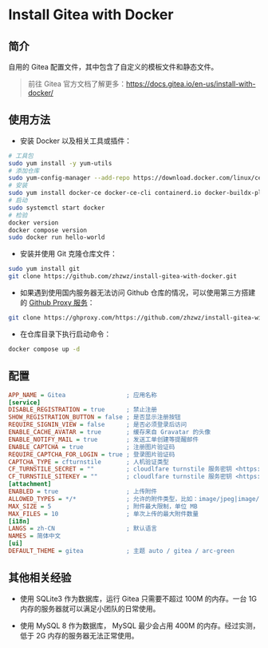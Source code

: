 # Install Gitea with Docker

## 简介

自用的 Gitea 配置文件，其中包含了自定义的模板文件和静态文件。

> 前往 Gitea 官方文档了解更多：<https://docs.gitea.io/en-us/install-with-docker/>

## 使用方法

- 安装 Docker 以及相关工具或插件：

```bash
# 工具包
sudo yum install -y yum-utils
# 添加仓库
sudo yum-config-manager --add-repo https://download.docker.com/linux/centos/docker-ce.repo
# 安装
sudo yum install docker-ce docker-ce-cli containerd.io docker-buildx-plugin docker-compose-plugin
# 启动
sudo systemctl start docker
# 检验
docker version
docker compose version
sudo docker run hello-world
```

- 安装并使用 Git 克隆仓库文件：

```bash
sudo yum install git
git clone https://github.com/zhzwz/install-gitea-with-docker.git
```

- 如果遇到使用国内服务器无法访问 Github 仓库的情况，可以使用第三方搭建的 [Github Proxy 服务](https://ghproxy.com)：

```bash
git clone https://ghproxy.com/https://github.com/zhzwz/install-gitea-with-docker.git
```

- 在仓库目录下执行启动命令：

```bash
docker compose up -d
```

## 配置

```ini
APP_NAME = Gitea                 ; 应用名称
[service]
DISABLE_REGISTRATION = true      ; 禁止注册
SHOW_REGISTRATION_BUTTON = false ; 是否显示注册按钮
REQUIRE_SIGNIN_VIEW = false      ; 是否必须登录后访问
ENABLE_CACHE_AVATAR = true       ; 缓存来自 Gravatar 的头像
ENABLE_NOTIFY_MAIL = true        ; 发送工单创建等提醒邮件
ENABLE_CAPTCHA = true            ; 注册图片验证码
REQUIRE_CAPTCHA_FOR_LOGIN = true ; 登录图片验证码
CAPTCHA_TYPE = cfturnstile       ; 人机验证类型
CF_TURNSTILE_SECRET = ""         ; cloudlfare turnstile 服务密钥 <https://dash.cloudflare.com/?to=/:account/turnstile>
CF_TURNSTILE_SITEKEY = ""        ; cloudlfare turnstile 服务密钥 <https://www.google.com/recaptcha/admin>
[attachment]
ENABLED = true                   ; 上传附件
ALLOWED_TYPES = */*              ; 允许的附件类型，比如：image/jpeg|image/png，使用 */* 表示允许任何类型
MAX_SIZE = 5                     ; 附件最大限制，单位 MB
MAX_FILES = 10                   ; 单次上传的最大附件数量
[i18n]
LANGS = zh-CN                    ; 默认语言
NAMES = 简体中文
[ui]
DEFAULT_THEME = gitea            ; 主题 auto / gitea / arc-green
```

## 其他相关经验

- 使用 SQLite3 作为数据库，运行 Gitea 只需要不超过 100M 的内存。一台 1G 内存的服务器就可以满足小团队的日常使用。

- 使用 MySQL 8 作为数据库， MySQL 最少会占用 400M 的内存。经过实测，低于 2G 内存的服务器无法正常使用。
